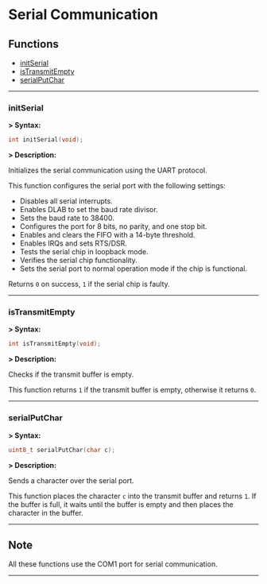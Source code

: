 # Serial Communication

## Functions

- [initSerial](#initserial)
- [isTransmitEmpty](#istransmitempty)
- [serialPutChar](#serialputchar)

---
### **initSerial**

**> Syntax:**
```c
int initSerial(void);
```

**> Description:**

Initializes the serial communication using the UART protocol.

This function configures the serial port with the following settings:  
- Disables all serial interrupts.  
- Enables DLAB to set the baud rate divisor.  
- Sets the baud rate to 38400.  
- Configures the port for 8 bits, no parity, and one stop bit.  
- Enables and clears the FIFO with a 14-byte threshold.  
- Enables IRQs and sets RTS/DSR.  
- Tests the serial chip in loopback mode.  
- Verifies the serial chip functionality.  
- Sets the serial port to normal operation mode if the chip is functional.  

Returns `0` on success, `1` if the serial chip is faulty.  

---
### **isTransmitEmpty**

**> Syntax:**
```c
int isTransmitEmpty(void);
```

**> Description:**

Checks if the transmit buffer is empty.

This function returns `1` if the transmit buffer is empty, otherwise it returns `0`.

---
### **serialPutChar**

**> Syntax:**
```c
uint8_t serialPutChar(char c);
```

**> Description:**

Sends a character over the serial port.

This function places the character `c` into the transmit buffer and returns `1`. If the buffer is full, it waits until the buffer is empty and then places the character in the buffer.

---
## **Note**

All these functions use the COM1 port for serial communication.

---